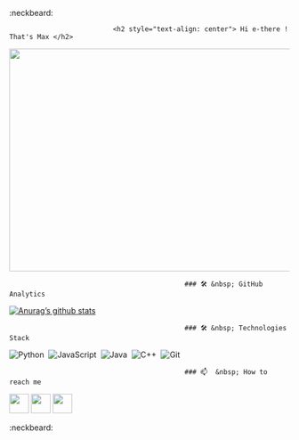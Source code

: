   :neckbeard:                              
                              
                              <h2 style="text-align: center"> Hi e-there ! That's Max </h2>

<p align="center">
  <img width="1000" height="400" src="https://i.pinimg.com/originals/39/e0/b1/39e0b1470e0c6f2c97d6bd0ed02d52b8.gif">
</p>



                                                ### 🛠 &nbsp; GitHub Analytics

[![Anurag’s github stats](https://github-readme-stats.vercel.app/api?username=KumundzhievMaxim&count_private=true&show_icons=true&show_owner=true&theme=blue-green )](https://github.com/anuraghazra/github-readme-stats)


                                                ### 🛠 &nbsp; Technologies Stack

![Python](https://img.shields.io/badge/-Python-05122A?style=flat&logo=python)&nbsp;
![JavaScript](https://img.shields.io/badge/-JavaScript-05122A?style=flat&logo=javascript)&nbsp;
![Java](https://img.shields.io/badge/-Java-05122A?style=flat&logo=Java&logoColor=FFA518)&nbsp;
![C++](https://img.shields.io/badge/-C++-05122A?style=flat&logo=C%2B%2B&logoColor=00599C)&nbsp;
![Git](https://img.shields.io/badge/-Git-05122A?style=flat&logo=git)&nbsp;


                                                ### 📫  &nbsp; How to reach me

[<img src="http://i.imgur.com/0o48UoR.png" width="35">](https://github.com/KumundzhievMaxim)             [<img src="https://i.imgur.com/0IdggSZ.png" width="35">](https://www.linkedin.com/in/maksim-kumundzhiev/)             [<img src="https://loading.io/s/icon/vzeour.svg" width="35">](https://www.kaggle.com/maximkumundzhiev) 


  :neckbeard:
